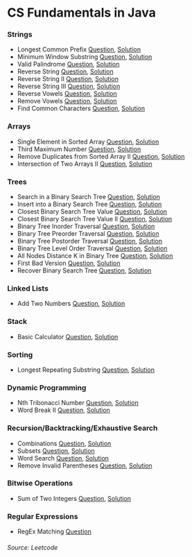 # CS Fundamentals in Java

### Strings
+ Longest Common Prefix [Question](https://leetcode.com/problems/longest-common-prefix/), [Solution](https://github.com/sbd/cs_fundamentals/blob/master/src/LongestCommonPrefix.java)
+ Minimum Window Substring [Question](https://leetcode.com/problems/minimum-window-substring/), [Solution](https://github.com/sbd/cs_fundamentals/blob/master/src/MinWindowSubstring.java)
+ Valid Palindrome [Question](https://leetcode.com/problems/valid-palindrome/), [Solution](https://github.com/sbd/cs_fundamentals/blob/master/src/ValidPalindrome.java)
+ Reverse String [Question](https://leetcode.com/problems/reverse-string/), [Solution](https://github.com/sbd/cs_fundamentals/blob/master/src/ReverseString.java)
+ Reverse String II [Question](https://leetcode.com/problems/reverse-string-ii/), [Solution](https://github.com/sbd/cs_fundamentals/blob/master/src/ReverseString2.java)
+ Reverse String III [Question](https://leetcode.com/problems/reverse-words-in-a-string-iii/), [Solution](https://github.com/sbd/cs_fundamentals/blob/master/src/ReverseString3.java)
+ Reverse Vowels [Question](https://leetcode.com/problems/reverse-vowels-of-a-string/), [Solution](https://github.com/sbd/cs_fundamentals/blob/master/src/ReverseVowels.java)
+ Remove Vowels [Question](https://leetcode.com/problems/remove-vowels-from-a-string/), [Solution](https://github.com/sbd/cs_fundamentals/blob/master/src/RemoveVowels.java)
+ Find Common Characters [Question](https://leetcode.com/problems/find-common-characters/), [Solution](https://github.com/sbd/cs_fundamentals/blob/master/src/CommonChars.java)

### Arrays
+ Single Element in Sorted Array [Question](https://leetcode.com/problems/single-element-in-a-sorted-array/), [Solution](https://github.com/sbd/cs_fundamentals/blob/master/src/singleNonDuplicate.java)
+ Third Maximum Number [Question](https://leetcode.com/problems/third-maximum-number/), [Solution](https://github.com/sbd/cs_fundamentals/blob/master/src/ThirdMax.java)
+ Remove Duplicates from Sorted Array II [Question](https://leetcode.com/problems/remove-duplicates-from-sorted-array-ii/), [Solution](https://github.com/sbd/cs_fundamentals/blob/master/src/RemoveKDuplicates.java)
+ Intersection of Two Arrays II [Question](https://leetcode.com/problems/intersection-of-two-arrays-ii/), [Solution](https://github.com/sbd/cs_fundamentals/blob/master/src/IntersectArrays2.java)

### Trees
+ Search in a Binary Search Tree [Question](https://leetcode.com/problems/search-in-a-binary-search-tree/), [Solution](https://github.com/sbd/cs_fundamentals/blob/master/src/SearchBST.java)
+ Insert into a Binary Search Tree [Question](https://leetcode.com/problems/insert-into-a-binary-search-tree/), [Solution](https://github.com/sbd/cs_fundamentals/blob/master/src/InsertBST.java)
+ Closest Binary Search Tree Value [Question](https://leetcode.com/problems/closest-binary-search-tree-value/), [Solution](https://github.com/sbd/cs_fundamentals/blob/master/src/ClosestValBST.java)
+ Closest Binary Search Tree Value II [Question](https://leetcode.com/problems/closest-binary-search-tree-value-ii/), [Solution]()
+ Binary Tree Inorder Traversal [Question](https://leetcode.com/problems/binary-tree-inorder-traversal/), [Solution](https://github.com/sbd/cs_fundamentals/blob/master/src/InorderBST.java)
+ Binary Tree Preorder Traversal [Question](https://leetcode.com/problems/binary-tree-preorder-traversal/), [Solution](https://github.com/sbd/cs_fundamentals/blob/master/src/PreorderBST.java)
+ Binary Tree Postorder Traversal [Question](https://leetcode.com/problems/binary-tree-postorder-traversal/), [Solution](https://github.com/sbd/cs_fundamentals/blob/master/src/PostorderBST.java)
+ Binary Tree Level Order Traversal [Question](https://leetcode.com/problems/binary-tree-level-order-traversal/), [Solution](https://github.com/sbd/cs_fundamentals/blob/master/src/LevelOrderBST.java)
+ All Nodes Distance K in Binary Tree [Question](https://leetcode.com/problems/all-nodes-distance-k-in-binary-tree/), [Solution](https://github.com/sbd/cs_fundamentals/blob/master/src/AllNodesDistanceK.java)
+ First Bad Version [Question](https://leetcode.com/problems/first-bad-version/), [Solution](https://github.com/sbd/cs_fundamentals/blob/master/src/FirstBadVersion.java)
+ Recover Binary Search Tree [Question](https://leetcode.com/problems/recover-binary-search-tree/), [Solution](https://github.com/sbd/cs_fundamentals/blob/master/src/RecoverBST.java)

### Linked Lists
+ Add Two Numbers [Question](https://leetcode.com/problems/add-two-numbers/), [Solution]()

### Stack 
+ Basic Calculator [Question](https://leetcode.com/problems/basic-calculator/), [Solution](https://github.com/sbd/cs_fundamentals/blob/master/src/BasicCalculator.java)

### Sorting
+ Longest Repeating Substring [Question](https://leetcode.com/problems/longest-repeating-substring/), [Solution](https://github.com/sbd/cs_fundamentals/blob/master/src/LongestRepeatingSubstring.java)

### Dynamic Programming
+ Nth Tribonacci Number [Question](https://leetcode.com/problems/n-th-tribonacci-number/), [Solution](https://github.com/sbd/cs_fundamentals/blob/master/src/NthTribonacci.java)
+ Word Break II [Question](https://leetcode.com/problems/word-break-ii/), [Solution](https://github.com/sbd/cs_fundamentals/blob/master/src/WordBreak.java)

### Recursion/Backtracking/Exhaustive Search
+ Combinations [Question](https://leetcode.com/problems/combinations/), [Solution](https://github.com/sbd/cs_fundamentals/blob/master/src/Combinations.java)
+ Subsets [Question](https://leetcode.com/problems/subsets/), [Solution](https://github.com/sbd/cs_fundamentals/blob/master/src/Subsets.java)
+ Word Search [Question](https://leetcode.com/problems/word-search/), [Solution](https://github.com/sbd/cs_fundamentals/blob/master/src/WordSearch.java)
+ Remove Invalid Parentheses [Question](https://leetcode.com/problems/remove-invalid-parentheses/), [Solution](https://github.com/sbd/cs_fundamentals/blob/master/src/RemoveInvalidParens.java)

### Bitwise Operations
+ Sum of Two Integers [Question](https://leetcode.com/problems/sum-of-two-integers/), [Solution](https://github.com/sbd/cs_fundamentals/blob/master/src/SumOfInts.java)

### Regular Expressions 
+ RegEx Matching [Question](https://leetcode.com/problems/regular-expression-matching/)



###### Source: Leetcode 
